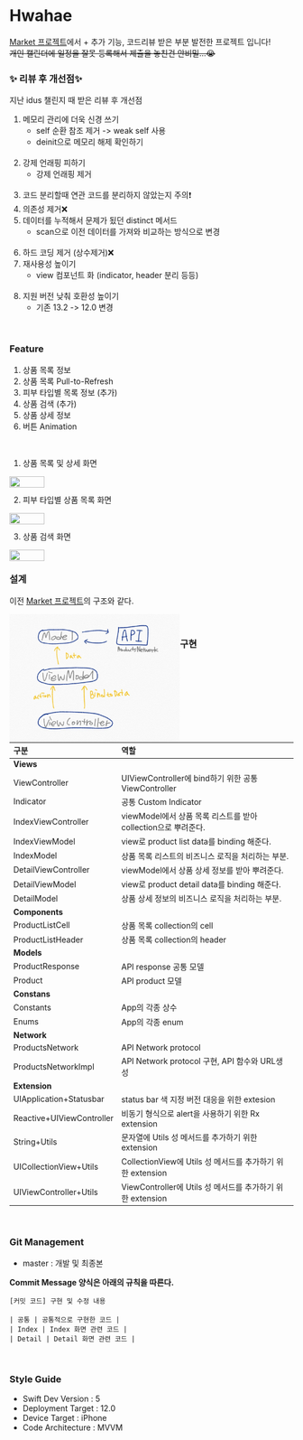 # Hwahae

[Market 프로젝트](https://github.com/HyopangWorld/Market)에서 + 추가 기능, 코드리뷰 받은 부분 발전한 프로젝트 입니다!
<br>
~~개인 캘린더에 일정을 잘못 등록해서 제출을 놓친건 안비밀...😭~~
<br>

### ✨ 리뷰 후 개선점✨
지난 idus 챌린지 때 받은 리뷰 후 개선점
<br>
1. 메모리 관리에 더욱 신경 쓰기 
     - self 순환 참조 제거 -> weak self 사용
     - deinit으로 메모리 해제 확인하기
    <br>
2. 강제 언래핑 피하기
    - 강제 언래핑 제거
    <br>
3. 코드 분리할때 연관 코드를 분리하지 않았는지 주의❗️
    <br>
4. 의존성 제거❌
    <br>
5. 데이터를 누적해서 문제가 됬던 distinct 메서드
    - scan으로 이전 데이터를 가져와 비교하는 방식으로 변경
    <br>
6. 하드 코딩 제거 (상수제거)❌
    <br>
7. 재사용성 높이기
    - view 컴포넌트 화 (indicator, header  분리 등등)
    <br>
8. 지원 버전 낮춰 호환성 높이기
    - 기존 13.2 -> 12.0 변경

<br>

###  Feature
1. 상품 목록 정보
2. 상품 목록 Pull-to-Refresh
3. 피부 타입별 목록 정보 (추가)
4. 상품 검색 (추가)
5. 상품 상세 정보
6. 버튼 Animation

<br>

1. 상품 목록 및 상세 화면

<img src="./Contents/pullToReload.gif" width="35%" height="35%" style="float:left"/>

<br>

2. 피부 타입별 상품 목록 화면

<img src="./Contents/skinType.gif" width="35%" height="35%" style="float:left"/>

<br>

3. 상품 검색 화면

<img src="./Contents/search.gif" width="35%" height="35%" style="float:left"/>

<br>

### 설계

이전 [Market 프로젝트](https://github.com/HyopangWorld/Market/blob/master/README.md#%EC%84%A4%EA%B3%84)의 구조와 같다.

<img src="./Contents/architecture.jpeg" width="60%" height="60%" style="float:left"/>

<br>

### 구현

| **구분** |   **역할**   |
| :------------- | :--------------- |
| **Views** |
|       ViewController       |       UIViewController에 bind하기 위한 공통 ViewController        |
|       Indicator       |       공통  Custom Indicator        |
|       IndexViewController       |       viewModel에서 상품 목록 리스트를 받아 collection으로 뿌려준다.        |
|       IndexViewModel       |       view로 product list data를 binding 해준다.        |
|       IndexModel       |       상품 목록 리스트의 비즈니스 로직을 처리하는 부분.        |
|       DetailViewController       |      viewModel에서 상품 상세 정보를 받아 뿌려준다.        |
|       DetailViewModel       |       view로 product detail data를 binding 해준다.        |
|       DetailModel       |       상품 상세 정보의 비즈니스 로직을 처리하는 부분.         |
| **Components** |
|       ProductListCell       |       상품 목록 collection의 cell        |
|       ProductListHeader       |       상품 목록 collection의 header       |
| **Models** |
|       ProductResponse       |       API response 공통 모델        |
|       Product       |       API product 모델       |
| **Constans** |
|       Constants       |       App의 각종 상수        |
|       Enums       |       App의 각종 enum        |
| **Network** |
|       ProductsNetwork       |       API Network protocol        |
|       ProductsNetworkImpl       |      API Network protocol 구현, API 함수와 URL생성       |
| **Extension** |
|       UIApplication+Statusbar       |       status bar 색 지정 버전 대응을 위한 extesion       |
|       Reactive+UIViewController       |       비동기 형식으로 alert을 사용하기 위한 Rx extension        |
|       String+Utils       |       문자열에 Utils 성 메서드를 추가하기 위한 extension        |
|       UICollectionView+Utils       |       CollectionView에 Utils 성 메서드를 추가하기 위한 extension        |
|       UIViewController+Utils       |       ViewController에 Utils 성 메서드를 추가하기 위한 extension        |

<br>

### Git Management

- master : 개발 및 최종본

**Commit Message 양식은 아래의 규칙을 따른다.**  

```
[커밋 코드] 구현 및 수정 내용

| 공통 | 공통적으로 구현한 코드 |
| Index | Index 화면 관련 코드 |
| Detail | Detail 화면 관련 코드 |
```
<br>

### Style Guide

- Swift Dev Version : 5
- Deployment Target : 12.0
- Device Target : iPhone
- Code Architecture : MVVM
